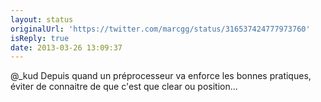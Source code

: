 ```yaml
---
layout: status
originalUrl: 'https://twitter.com/marcgg/status/316537424777973760'
isReply: true
date: 2013-03-26 13:09:37
---
```


@_kud Depuis quand un préprocesseur va enforce les bonnes pratiques, éviter de connaitre de que c'est que clear ou position...
